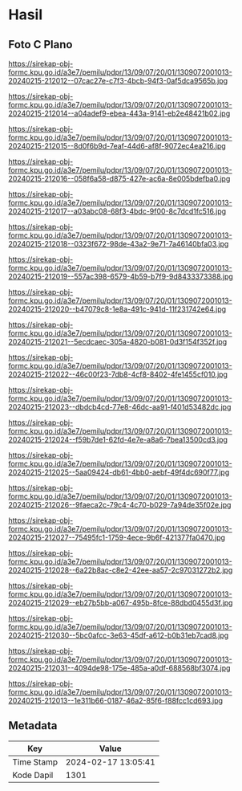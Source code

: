 # Hasil

## Foto C Plano

https://sirekap-obj-formc.kpu.go.id/a3e7/pemilu/pdpr/13/09/07/20/01/1309072001013-20240215-212012--07cac27e-c7f3-4bcb-94f3-0af5dca9565b.jpg

https://sirekap-obj-formc.kpu.go.id/a3e7/pemilu/pdpr/13/09/07/20/01/1309072001013-20240215-212014--a04adef9-ebea-443a-9141-eb2e48421b02.jpg

https://sirekap-obj-formc.kpu.go.id/a3e7/pemilu/pdpr/13/09/07/20/01/1309072001013-20240215-212015--8d0f6b9d-7eaf-44d6-af8f-9072ec4ea216.jpg

https://sirekap-obj-formc.kpu.go.id/a3e7/pemilu/pdpr/13/09/07/20/01/1309072001013-20240215-212016--058f6a58-d875-427e-ac6a-8e005bdefba0.jpg

https://sirekap-obj-formc.kpu.go.id/a3e7/pemilu/pdpr/13/09/07/20/01/1309072001013-20240215-212017--a03abc08-68f3-4bdc-9f00-8c7dcd1fc516.jpg

https://sirekap-obj-formc.kpu.go.id/a3e7/pemilu/pdpr/13/09/07/20/01/1309072001013-20240215-212018--0323f672-98de-43a2-9e71-7a46140bfa03.jpg

https://sirekap-obj-formc.kpu.go.id/a3e7/pemilu/pdpr/13/09/07/20/01/1309072001013-20240215-212019--557ac398-6579-4b59-b7f9-9d8433373388.jpg

https://sirekap-obj-formc.kpu.go.id/a3e7/pemilu/pdpr/13/09/07/20/01/1309072001013-20240215-212020--b47079c8-1e8a-491c-941d-11f231742e64.jpg

https://sirekap-obj-formc.kpu.go.id/a3e7/pemilu/pdpr/13/09/07/20/01/1309072001013-20240215-212021--5ecdcaec-305a-4820-b081-0d3f154f352f.jpg

https://sirekap-obj-formc.kpu.go.id/a3e7/pemilu/pdpr/13/09/07/20/01/1309072001013-20240215-212022--46c00f23-7db8-4cf8-8402-4fe1455cf010.jpg

https://sirekap-obj-formc.kpu.go.id/a3e7/pemilu/pdpr/13/09/07/20/01/1309072001013-20240215-212023--dbdcb4cd-77e8-46dc-aa91-f401d53482dc.jpg

https://sirekap-obj-formc.kpu.go.id/a3e7/pemilu/pdpr/13/09/07/20/01/1309072001013-20240215-212024--f59b7de1-62fd-4e7e-a8a6-7bea13500cd3.jpg

https://sirekap-obj-formc.kpu.go.id/a3e7/pemilu/pdpr/13/09/07/20/01/1309072001013-20240215-212025--5aa09424-db61-4bb0-aebf-49f4dc690f77.jpg

https://sirekap-obj-formc.kpu.go.id/a3e7/pemilu/pdpr/13/09/07/20/01/1309072001013-20240215-212026--9faeca2c-79c4-4c70-b029-7a94de35f02e.jpg

https://sirekap-obj-formc.kpu.go.id/a3e7/pemilu/pdpr/13/09/07/20/01/1309072001013-20240215-212027--75495fc1-1759-4ece-9b6f-421377fa0470.jpg

https://sirekap-obj-formc.kpu.go.id/a3e7/pemilu/pdpr/13/09/07/20/01/1309072001013-20240215-212028--6a22b8ac-c8e2-42ee-aa57-2c97031272b2.jpg

https://sirekap-obj-formc.kpu.go.id/a3e7/pemilu/pdpr/13/09/07/20/01/1309072001013-20240215-212029--eb27b5bb-a067-495b-8fce-88dbd0455d3f.jpg

https://sirekap-obj-formc.kpu.go.id/a3e7/pemilu/pdpr/13/09/07/20/01/1309072001013-20240215-212030--5bc0afcc-3e63-45df-a612-b0b31eb7cad8.jpg

https://sirekap-obj-formc.kpu.go.id/a3e7/pemilu/pdpr/13/09/07/20/01/1309072001013-20240215-212031--4094de98-175e-485a-a0df-688568bf3074.jpg

https://sirekap-obj-formc.kpu.go.id/a3e7/pemilu/pdpr/13/09/07/20/01/1309072001013-20240215-212013--1e311b66-0187-46a2-85f6-f88fcc1cd693.jpg


## Metadata

| Key        | Value               |
| ---------- | ------------------- |
| Time Stamp | 2024-02-17 13:05:41 |
| Kode Dapil | 1301                |



